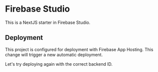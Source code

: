 # Firebase Studio

This is a NextJS starter in Firebase Studio.

## Deployment

This project is configured for deployment with Firebase App Hosting.
This change will trigger a new automatic deployment.

Let's try deploying again with the correct backend ID.
